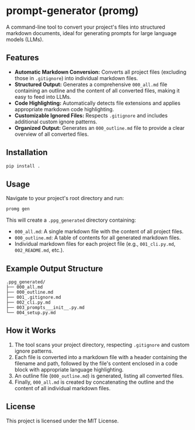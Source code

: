 # prompt-generator (promg)

A command-line tool to convert your project's files into structured markdown documents, ideal for generating prompts for
large language models (LLMs).

## Features

- **Automatic Markdown Conversion:** Converts all project files (excluding those in `.gitignore`) into individual
  markdown files.
- **Structured Output:** Generates a comprehensive `000_all.md` file containing an outline and the content of all
  converted files, making it easy to feed into LLMs.
- **Code Highlighting:** Automatically detects file extensions and applies appropriate markdown code highlighting.
- **Customizable Ignored Files:** Respects `.gitignore` and includes additional custom ignore patterns.
- **Organized Output:** Generates an `000_outline.md` file to provide a clear overview of all converted files.

## Installation

```bash
pip install .
```

## Usage

Navigate to your project's root directory and run:

```bash
promg gen
```

This will create a `.ppg_generated` directory containing:

- `000_all.md`: A single markdown file with the content of all project files.
- `000_outline.md`: A table of contents for all generated markdown files.
- Individual markdown files for each project file (e.g., `001_cli.py.md`, `002_README.md`, etc.).

## Example Output Structure

```
.ppg_generated/
├── 000_all.md
├── 000_outline.md
├── 001_.gitignore.md
├── 002_cli.py.md
├── 003_prompts___init__.py.md
└── 004_setup.py.md
```

## How it Works

1. The tool scans your project directory, respecting `.gitignore` and custom ignore patterns.
2. Each file is converted into a markdown file with a header containing the filename and path, followed by the file's
   content enclosed in a code block with appropriate language highlighting.
3. An outline file (`000_outline.md`) is generated, listing all converted files.
4. Finally, `000_all.md` is created by concatenating the outline and the content of all individual markdown files.

## License

This project is licensed under the MIT License.
